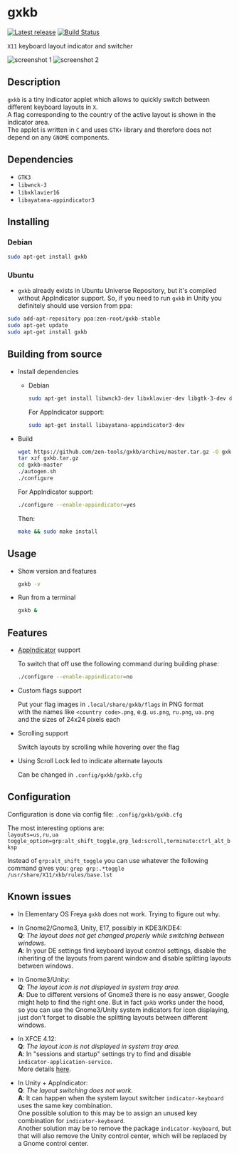 # **gxkb**
[![Latest release](https://img.shields.io/github/release/zen-tools/gxkb.svg)](https://github.com/zen-tools/gxkb/releases) [![Build Status](https://travis-ci.org/zen-tools/gxkb.svg?branch=master)](https://travis-ci.org/zen-tools/gxkb)

`X11` keyboard layout indicator and switcher

![screenshot 1](https://zen-tools.github.io/gxkb/images/gxkb_tray_layouts.png "gxkb layouts")
![screenshot 2](https://zen-tools.github.io/gxkb/images/gxkb_tray_menu.png "gxkb menu")

## **Description**
`gxkb` is a tiny indicator applet which allows to quickly switch between different keyboard layouts in `X`.  
A flag corresponding to the country of the active layout is shown in the indicator area.  
The applet is written in `C` and uses `GTK+` library and therefore does not depend on any `GNOME` components.  

## **Dependencies**

* `GTK3`
* `libwnck-3`
* `libxklavier16`
* `libayatana-appindicator3`

## **Installing**

### Debian

```bash
sudo apt-get install gxkb
```

### Ubuntu

* `gxkb` already exists in Ubuntu Universe Repository, but it's compiled without AppIndicator support. So, if you need to run `gxkb` in Unity you definitely should use version from ppa:
```bash
sudo add-apt-repository ppa:zen-root/gxkb-stable
sudo apt-get update
sudo apt-get install gxkb
```

## **Building from source**

* Install dependencies

    + Debian

        ```bash
        sudo apt-get install libwnck3-dev libxklavier-dev libgtk-3-dev dh-autoreconf dh-make devscripts fakeroot
        ```
        For AppIndicator support:
        ```bash
        sudo apt-get install libayatana-appindicator3-dev
        ```

* Build

    ```bash
    wget https://github.com/zen-tools/gxkb/archive/master.tar.gz -O gxkb.tar.gz
    tar xzf gxkb.tar.gz
    cd gxkb-master
    ./autogen.sh
    ./configure
    ```
    For AppIndicator support:
    ```bash
    ./configure --enable-appindicator=yes
    ```
    Then:
    ```bash
    make && sudo make install
    ```

## **Usage**

* Show version and features

    ```bash
    gxkb -v
    ```

* Run from a terminal

    ```bash
    gxkb &
    ```

## **Features**

* [AppIndicator](https://wiki.ubuntu.com/DesktopExperienceTeam/ApplicationIndicators) support

    To switch that off use the following command during building phase:

    ```bash
    ./configure --enable-appindicator=no
    ```

* Custom flags support

    Put your flag images in `.local/share/gxkb/flags` in PNG format  
    with the names like `<country code>.png`,
    e.g. `us.png`, `ru.png`, `ua.png`  
    and the sizes of 24x24 pixels each

* Scrolling support

    Switch layouts by scrolling while hovering over the flag

* Using Scroll Lock led to indicate alternate layouts

    Can be changed in `.config/gxkb/gxkb.cfg`

## **Configuration**

Configuration is done via config file: `.config/gxkb/gxkb.cfg`

The most interesting options are:  
`layouts=us,ru,ua`  
`toggle_option=grp:alt_shift_toggle,grp_led:scroll,terminate:ctrl_alt_bksp`

Instead of `grp:alt_shift_toggle` you can use whatever the following command gives you:
`grep grp:.*toggle /usr/share/X11/xkb/rules/base.lst`

## **Known issues**

* In Elementary OS Freya `gxkb` does not work. Trying to figure out why.

* In Gnome2/Gnome3, Unity, E17, possibly in KDE3/KDE4:  
  **Q**: _The layout does not get changed properly while switching between
  windows._  
  **A**: In your DE settings find keyboard layout control settings, disable
  the inheriting of the layouts from parent window and disable splitting
  layouts between windows.

* In Gnome3/Unity:  
  **Q**: _The layout icon is not displayed in system tray area._  
  **A**: Due to different versions of Gnome3 there is no easy answer, Google
  might help to find the right one.
  But in fact `gxkb` works under the hood, so you can use the Gnome3/Unity
  system indicators for icon displaying, just don't forget to disable the
  splitting layouts between different windows.

* In XFCE 4.12:  
  **Q**: _The layout icon is not displayed in system tray area._  
  **A**: In "sessions and startup" settings try to find and disable
  <code>indicator&#8209;application&#8209;service</code>.  
  More details [here](https://forum.xfce.org/viewtopic.php?pid=32908#p32908).

* In Unity + AppIndicator:  
  **Q**: _The layout switching does not work._  
  **A**: It can happen when the system layout switcher
  <code>indicator&#8209;keyboard</code> uses the same key combination.  
  One possible solution to this may be to assign an unused key combination
  for <code>indicator&#8209;keyboard</code>.  
  Another solution may be to remove the package
  <code>indicator&#8209;keyboard</code>, but that will also remove the Unity
  control center, which will be replaced by a Gnome control center.
